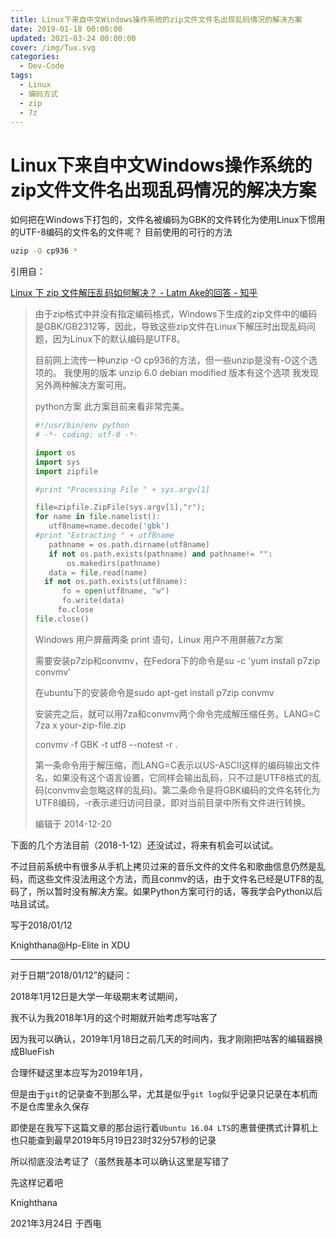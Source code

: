 ```yaml
---
title: Linux下来自中文Windows操作系统的zip文件文件名出现乱码情况的解决方案
date: 2019-01-18 00:00:00
updated: 2021-03-24 00:00:00
cover: /img/Tux.svg
categories:
  - Dev-Code
tags: 
  - Linux
  - 编码方式
  - zip
  - 7z
---
```


# Linux下来自中文Windows操作系统的zip文件文件名出现乱码情况的解决方案

如何把在Windows下打包的，文件名被编码为GBK的文件转化为使用Linux下惯用的UTF-8编码的文件名的文件呢？
目前使用的可行的方法
```bash
uzip -O cp936 *
```
引用自：

[Linux 下 zip 文件解压乱码如何解决？ - Latm Ake的回答 - 知乎](https://www.zhihu.com/question/20523036/answer/35225920)

> 由于zip格式中并没有指定编码格式，Windows下生成的zip文件中的编码是GBK/GB2312等，因此，导致这些zip文件在Linux下解压时出现乱码问题，因为Linux下的默认编码是UTF8。
>
> 目前网上流传一种unzip -O cp936的方法，但一些unzip是没有-O这个选项的。
> 我使用的版本 unzip 6.0 debian modified 版本有这个选项
> 我发现另外两种解决方案可用。
>
> python方案
> 此方案目前来看非常完美。
>
> ```python
> #!/usr/bin/env python
> # -*- coding: utf-8 -*-
>
> import os
> import sys
> import zipfile
>
> #print "Processing File " + sys.argv[1]
>
> file=zipfile.ZipFile(sys.argv[1],"r");
> for name in file.namelist():
>    utf8name=name.decode('gbk')
> #print "Extracting " + utf8name
>    pathname = os.path.dirname(utf8name)
>    if not os.path.exists(pathname) and pathname!= "":
>        os.makedirs(pathname)
>    data = file.read(name)
>   if not os.path.exists(utf8name):
>       fo = open(utf8name, "w")
>       fo.write(data)
>      fo.close
> file.close()
> ```
>
> Windows 用户屏蔽两条 print 语句，Linux 用户不用屏蔽7z方案
>
> 需要安装p7zip和convmv，在Fedora下的命令是su -c 'yum install p7zip convmv'
>
> 在ubuntu下的安装命令是sudo apt-get install p7zip convmv
>
> 安装完之后，就可以用7za和convmv两个命令完成解压缩任务。LANG=C 7za x your-zip-file.zip
>
> convmv -f GBK -t utf8 --notest -r .
>
> 第一条命令用于解压缩，而LANG=C表示以US-ASCII这样的编码输出文件名，如果没有这个语言设置，它同样会输出乱码，只不过是UTF8格式的乱码(convmv会忽略这样的乱码)。第二条命令是将GBK编码的文件名转化为UTF8编码，-r表示递归访问目录，即对当前目录中所有文件进行转换。
>
> 编辑于 2014-12-20

下面的几个方法目前（2018-1-12）还没试过，将来有机会可以试试。

不过目前系统中有很多从手机上拷贝过来的音乐文件的文件名和歌曲信息仍然是乱码，而这些文件没法用这个方法，而且conmv的话，由于文件名已经是UTF8的乱码了，所以暂时没有解决方案。如果Python方案可行的话，等我学会Python以后咕且试试。

写于2018/01/12

Knighthana@Hp-Elite in XDU

-----------------------------------------------

对于日期“2018/01/12”的疑问：

2018年1月12日是大学一年级期末考试期间，

我不认为我2018年1月的这个时期就开始考虑写咕客了

因为我可以确认，2019年1月18日之前几天的时间内，我才刚刚把咕客的编辑器换成BlueFish

合理怀疑这里本应写为2019年1月，

但是由于`git`的记录查不到那么早，尤其是似乎`git log`似乎记录只记录在本机而不是仓库里永久保存

即使是在我写下这篇文章的那台运行着`Ubuntu 16.04 LTS`的惠普便携式计算机上也只能查到最早2019年5月19日23时32分57秒的记录

所以彻底没法考证了（虽然我基本可以确认这里是写错了

先这样记着吧

Knighthana

2021年3月24日 于西电
